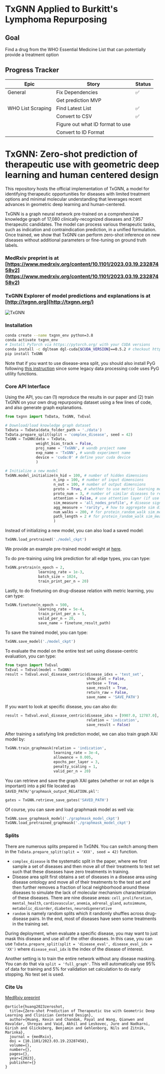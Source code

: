 # TxGNN Applied to Burkitt's Lymphoma Repurposing
## Goal
Find a drug from the WHO Essential Medicine List that can potentially provide a treatment option


## Progress Tracker
| Epic | Story | Status |
| --- | --- | --- |
| General           | Fix Dependencies | ✅ |
                    | Get prediction MVP |  |
| WHO List Scraping | Find Latest List | ✅ |
|                   | Convert to CSV | ✅ |
|                   | Figure out what ID format to use | |
|                   | Convert to ID Format | |



# TxGNN: Zero-shot prediction of therapeutic use with geometric deep learning and human centered design

This repository hosts the official implementation of TxGNN, a model for identifying therapeutic opportunities for diseases with limited treatment options and minimal molecular understanding that leverages recent advances in geometric deep learning and human-centered. 

TxGNN is a graph neural network pre-trained on a comprehensive knowledge graph of 17,080 clinically-recognized diseases and 7,957 therapeutic candidates. The model can process various therapeutic tasks, such as indication and contraindication prediction, in a unified formulation. Once trained, we show that TxGNN can perform zero-shot inference on new diseases without additional parameters or fine-tuning on ground truth labels.

### MedRxiv preprint is at [https://www.medrxiv.org/content/10.1101/2023.03.19.23287458v2](https://www.medrxiv.org/content/10.1101/2023.03.19.23287458v2)

### TxGNN Explorer of model predictions and explanations is at [http://txgnn.org](http://txgnn.org/)

![TxGNN](fig/txgnn_fig1.png)

### Installation 

```bash
conda create --name txgnn_env python=3.8
conda activate txgnn_env
# Install PyTorch via https://pytorch.org/ with your CUDA versions
conda install -c dglteam dgl-cuda{$CUDA_VERSION}==0.5.2 # checkout https://www.dgl.ai/pages/start.html for more info, as long as it is DGL 0.5.2
pip install TxGNN
```

Note that if you want to use disease-area split, you should also install PyG following [this instruction](https://pytorch-geometric.readthedocs.io/en/latest/notes/installation.html) since some legacy data processing code uses PyG utility functions.

### Core API Interface
Using the API, you can (1) reproduce the results in our paper and (2) train TxGNN on your own drug repurposing dataset using a few lines of code, and also generate graph explanations. 

```python
from txgnn import TxData, TxGNN, TxEval

# Download/load knowledge graph dataset
TxData = TxData(data_folder_path = './data')
TxData.prepare_split(split = 'complex_disease', seed = 42)
TxGNN = TxGNN(data = TxData, 
              weight_bias_track = False,
              proj_name = 'TxGNN', # wandb project name
              exp_name = 'TxGNN', # wandb experiment name
              device = 'cuda:0' # define your cuda device
              )

# Initialize a new model
TxGNN.model_initialize(n_hid = 100, # number of hidden dimensions
                      n_inp = 100, # number of input dimensions
                      n_out = 100, # number of output dimensions
                      proto = True, # whether to use metric learning module
                      proto_num = 3, # number of similar diseases to retrieve for augmentation
                      attention = False, # use attention layer (if use graph XAI, we turn this to false)
                      sim_measure = 'all_nodes_profile', # disease signature, choose from ['all_nodes_profile', 'protein_profile', 'protein_random_walk']
                      agg_measure = 'rarity', # how to aggregate sim disease emb with target disease emb, choose from ['rarity', 'avg']
                      num_walks = 200, # for protein_random_walk sim_measure, define number of sampled walks
                      path_length = 2 # for protein_random_walk sim_measure, define path length
                      )

```

Instead of initializing a new model, you can also load a saved model:

```python
TxGNN.load_pretrained('./model_ckpt')
```

We provide an example pre-trained model weight at [here](https://drive.google.com/file/d/1fxTFkjo2jvmz9k6vesDbCeucQjGRojLj/view).

To do pre-training using link prediction for all edge types, you can type:

```python
TxGNN.pretrain(n_epoch = 2, 
               learning_rate = 1e-3,
               batch_size = 1024, 
               train_print_per_n = 20)
```

Lastly, to do finetuning on drug-disease relation with metric learning, you can type:

```python
TxGNN.finetune(n_epoch = 500, 
               learning_rate = 5e-4,
               train_print_per_n = 5,
               valid_per_n = 20,
               save_name = finetune_result_path)
```

To save the trained model, you can type:

```python
TxGNN.save_model('./model_ckpt')
```

To evaluate the model on the entire test set using disease-centric evaluation, you can type:

```python
from txgnn import TxEval
TxEval = TxEval(model = TxGNN)
result = TxEval.eval_disease_centric(disease_idxs = 'test_set', 
                                     show_plot = False, 
                                     verbose = True, 
                                     save_result = True,
                                     return_raw = False,
                                     save_name = 'SAVE_PATH')

```

If you want to look at specific disease, you can also do:

```python
result = TxEval.eval_disease_centric(disease_idxs = [9907.0, 12787.0], 
                                     relation = 'indication', 
                                     save_result = False)
```


After training a satisfying link prediction model, we can also train graph XAI model by:

```python
TxGNN.train_graphmask(relation = 'indication',
                      learning_rate = 3e-4,
                      allowance = 0.005,
                      epochs_per_layer = 3,
                      penalty_scaling = 1,
                      valid_per_n = 20)
```

You can retrieve and save the graph XAI gates (whether or not an edge is important) into a pkl file located as `SAVED_PATH/'graphmask_output_RELATION.pkl'`:

```python
gates = TxGNN.retrieve_save_gates('SAVED_PATH')
```

Of course, you can save and load graphmask model as well via:

```python
TxGNN.save_graphmask_model('./graphmask_model_ckpt')
TxGNN.load_pretrained_graphmask('./graphmask_model_ckpt')

```

### Splits

There are numerous splits prepared in TxGNN. You can switch among them in the `TxData.prepare_split(split = 'XXX', seed = 42)` function.

- `complex_disease` is the systematic split in the paper, where we first sample a set of diseases and then move all of their treatments to test set such that these diseases have zero treatments in training.
- Disease area split first obtains a set of diseases in a disease area using disease ontology and move all of their treatments to the test set and then further removes a fraction of local neighborhood around these diseases to simulate the lack of molecular mechanism characterization of these diseases. There are nine disease areas: `cell_proliferation`, `mental_health`, `cardiovascular`, `anemia`, `adrenal_gland`, `autoimmune`, `metabolic_disorder`, `diabetes`, `neurodigenerative`
- `random` is namely random splits which it randomly shuffles across drug-disease pairs. In the end, most of diseases have seen some treatments in the training set.

During deployment, when evaluate a specific disease, you may want to just mask this disease and use all of the other diseases. In this case, you can use `TxData.prepare_split(split = 'disease_eval', disease_eval_idx = 'XX')` where `disease_eval_idx` is the index of the disease of interest. 

Another setting is to train the entire network without any disease masking. You can do that via `split = 'full_graph'`. This will automatically use 95% of data for training and 5% for validation set calculation to do early stopping. No test set is used. 


### Cite Us

[MedRxiv preprint](https://www.medrxiv.org/content/10.1101/2023.03.19.23287458)

```
@article{huang2023zeroshot,
  title={Zero-shot Prediction of Therapeutic Use with Geometric Deep Learning and Clinician Centered Design},
  author={Huang, Kexin and Chandak, Payal and Wang, Qianwen and Havaldar, Shreyas and Vaid, Akhil and Leskovec, Jure and Nadkarni, Girish and Glicksberg, Benjamin and Gehlenborg, Nils and Zitnik, Marinka},
  journal = {medRxiv},
  doi = {10.1101/2023.03.19.23287458},
  volume={},
  number={},
  pages={},
  year={2023},
  publisher={}
}
```
